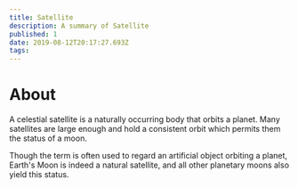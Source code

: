 ```yaml
---
title: Satellite
description: A summary of Satellite
published: 1
date: 2019-08-12T20:17:27.693Z
tags: 
---
```


# About
A celestial satellite is a naturally occurring body that orbits a planet. Many satellites are large enough and hold a consistent orbit which permits them the status of a moon.

Though the term is often used to regard an artificial object orbiting a planet, Earth's Moon is indeed a natural satellite, and all other planetary moons also yield this status.